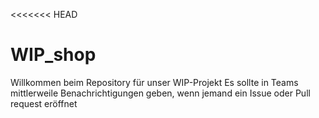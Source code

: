 <<<<<<< HEAD
# WIP_shop
Willkommen beim Repository für unser WIP-Projekt
Es sollte in Teams mittlerweile Benachrichtigungen geben, wenn jemand ein Issue oder Pull request eröffnet

